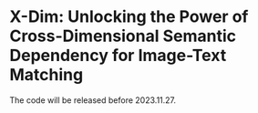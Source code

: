 # X-Dim: Unlocking the Power of Cross-Dimensional Semantic Dependency for Image-Text Matching

The code will be released before 2023.11.27.
